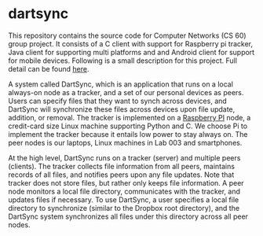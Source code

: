 # dartsync
This repository contains the source code for Computer Networks (CS 60) group project. It consists of a C client with support for Raspberry pi tracker, Java client for supporting multi platforms and and Android client for support for mobile devices. Following is a small description for this project. Full detail can be found <a href="http://www.cs.dartmouth.edu/~xia/cs60/project.html">here</a>. 

A system called DartSync, which is an application that runs on a local always-on node as a tracker, and a set of our personal devices as peers. Users can specify files that they want to synch across devices, and DartSync will synchronize these files across devices upon file update, addition, or removal. The tracker is implemented on a <a href="https://www.raspberrypi.org/">Raspberry PI</a> node, a credit-card size Linux machine supporting Python and C. We choose Pi to implement the tracker because it entails low power to stay always on. The peer nodes is our laptops, Linux machines in Lab 003 and smartphones.

At the high level, DartSync runs on a tracker (server) and multiple peers (clients). The tracker collects file information from all peers, maintains records of all files, and notifies peers upon any file updates. Note that tracker does not store files, but rather only keeps file information. A peer node monitors a local file directory, communicates with the tracker, and updates files if necessary. To use DartSync, a user specifies a local file directory to synchronize (similar to the Dropbox root directory), and the DartSync system synchronizes all files under this directory across all peer nodes.
